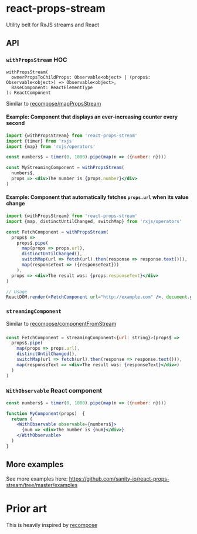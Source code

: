 # react-props-stream

Utility belt for RxJS streams and React

## API
### `withPropsStream` HOC
```
withPropsStream(
  ownerPropsToChildProps: Observable<object> | (props$: Observable<object>) => Observable<object>,
  BaseComponent: ReactElementType
): ReactComponent
```

Similar to [recompose/mapPropsStream](https://github.com/acdlite/recompose/blob/master/docs/API.md#mappropsstream)

#### Example: Component that displays an ever-increasing counter every second
```jsx
import {withPropsStream} from 'react-props-stream'
import {timer} from 'rxjs'
import {map} from 'rxjs/operators'

const numbers$ = timer(0, 1000).pipe(map(n => ({number: n})))

const MyStreamingComponent = withPropsStream(
  numbers$,
  props => <div>The number is {props.number}</div>
)
```

#### Example: Component that automatically fetches `props.url` when its value change

```jsx
import {withPropsStream} from 'react-props-stream'
import {map, distinctUntilChanged, switchMap} from 'rxjs/operators'

const FetchComponent = withPropsStream(
  props$ =>
    props$.pipe(
      map(props => props.url),
      distinctUntilChanged(),
      switchMap(url => fetch(url).then(response => response.text())),
      map(responseText => ({responseText}))
    ),
  props => <div>The result was: {props.responseText}</div>
)

// Usage
ReactDOM.render(<FetchComponent url="http://example.com" />, document.getElementById('myid'))
```

### `streamingComponent`
Similar to [recompose/componentFromStream](https://github.com/acdlite/recompose/blob/master/docs/API.md#mappropsstream)

###
```jsx
const FetchComponent = streamingComponent<{url: string}>(props$ =>
  props$.pipe(
    map(props => props.url),
    distinctUntilChanged(),
    switchMap(url => fetch(url).then(response => response.text())),
    map(responseText => <div>The result was: {responseText}</div>)
  )
)
```

### `WithObservable` React component

```jsx
const numbers$ = timer(0, 1000).pipe(map(n => ({number: n})))

function MyComponent(props)  {
  return (
    <WithObservable observable={numbers$}>
      {num => <div>The number is {num}</div>}
    </WithObservable>
  )
}
```

## More examples
See more examples here: https://github.com/sanity-io/react-props-stream/tree/master/examples

# Prior art
This is heavily inspired by [recompose](https://github.com/acdlite/recompose)
